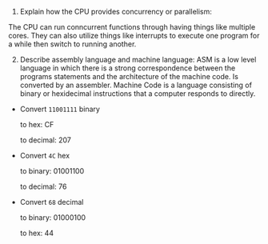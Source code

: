 <!-- Answers to the Short Answer Essay Questions go here -->

1. Explain how the CPU provides concurrency or parallelism:

The CPU can run conncurrent functions through having things like multiple cores. They can also utilize things like interrupts to execute one program for a while then switch to running another.

2. Describe assembly language and machine language:
   ASM is a low level language in which there is a strong correspondence between the programs statements and the architecture of the machine code. Is converted by an assembler.
   Machine Code is a language consisting of binary or hexidecimal instructions that a computer responds to directly.

- Convert `11001111` binary

  to hex: CF

  to decimal: 207

* Convert `4C` hex

  to binary: 01001100

  to decimal: 76

- Convert `68` decimal

  to binary: 01000100

  to hex: 44
